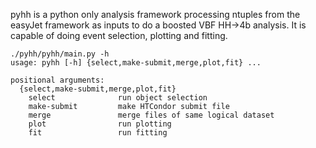 
pyhh is a python only analysis framework processing ntuples from the easyJet framework as inputs to do a boosted VBF HH->4b analysis. It is capable of doing event selection, plotting and fitting.

```
./pyhh/pyhh/main.py -h       
usage: pyhh [-h] {select,make-submit,merge,plot,fit} ...

positional arguments:
  {select,make-submit,merge,plot,fit}
    select              run object selection
    make-submit         make HTCondor submit file
    merge               merge files of same logical dataset
    plot                run plotting
    fit                 run fitting
```